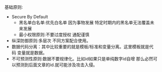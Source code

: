 基础原则:

- Secure By Default
  - 黑名单白名单:优先白名单 因为事物发展 特定时期内的黑名单无法覆盖未来发展
  - 最小权限原则:不要过度授权 通配谨慎
- 纵深防御原则:多层次 不同方案配合使用。
- 数据代码分离：其中比较重要的就是模板/标准和变量分离。这里模板就是代码 变量就是数据。
- 不可预测性原则:数据不要规律化。比如id如果只是单纯数字id自增 那么必然可以预测到后面文章的id.就可能涉及攻击入侵。